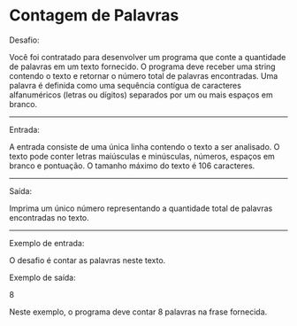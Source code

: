 # Contagem de Palavras

Desafio:

Você foi contratado para desenvolver um programa que conte a quantidade
de palavras em um texto fornecido. O programa deve receber uma
string contendo o texto e retornar o número total de palavras
encontradas.
Uma palavra é definida como uma sequência contígua de caracteres
alfanuméricos (letras ou dígitos) separados por um ou mais espaços
em branco.

---

Entrada:

A entrada consiste de uma única linha contendo o texto a ser analisado.
O texto pode conter letras maiúsculas e minúsculas, números, espaços em
branco e pontuação. O tamanho máximo do texto é 106 caracteres.

---

Saída:

Imprima um único número representando a quantidade total de palavras
encontradas no texto.

---

Exemplo de entrada:

O desafio é contar as palavras neste texto.

Exemplo de saída:

8

Neste exemplo, o programa deve contar 8 palavras na frase fornecida.